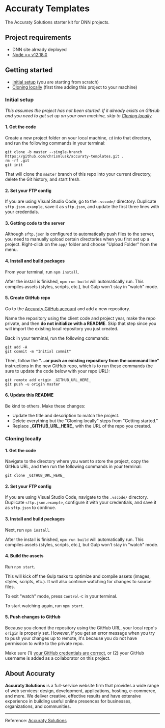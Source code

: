 # Accuraty Templates

The Accuraty Solutions starter kit for DNN projects.

## Project requirements

- DNN site already deployed
- [Node >= v12.18.0](https://nodejs.org/en)

## Getting started

- [Initial setup](https://github.com/chrismlusk/accuraty-templates#initial-setup) (you are starting from scratch)
- [Cloning locally](https://github.com/chrismlusk/accuraty-templates#cloning-locally) (first time adding this project to your machine)

### Initial setup

_This assumes the project has not been started. If it already exists on GitHub and you need to get set up on your own machine, skip to [Cloning locally](https://github.com/chrismlusk/accuraty-templates#cloning-locally)._

#### 1. Get the code

Create a new project folder on your local machine, `cd` into that directory, and run the following commands in your terminal:

```
git clone -b master --single-branch https://github.com/chrismlusk/accuraty-templates.git .
rm -rf .git
git init
```

That will clone the `master` branch of this repo into your current directory, delete the Git history, and start fresh.

#### 2. Set your FTP config

If you are using Visual Studio Code, go to the `.vscode/` directory. Duplicate `sftp.json.example`, save it as `sftp.json`, and update the first three lines with your credentials.

#### 3. Getting code to the server

Although `sftp.json` is configured to automatically push files to the server, you need to manually upload certain directories when you first set up a project. Right-click on the `app/` folder and choose "Upload Folder" from the menu.

#### 4. Install and build packages

From your terminal, run `npm install`.

After the install is finished, `npm run build` will automatically run. This compiles assets (styles, scripts, etc.), but Gulp won't stay in "watch" mode.

#### 5. Create GitHub repo

Go to the [Accuraty GitHub account](https://github.com/Accuraty) and add a new repository.

Name the repository using the client code and project year, make the repo private, and then **do not initialize with a README**. Skip that step since you will import the existing local repository you just created.

Back in your terminal, run the following commands:

```
git add -A
git commit -m "Initial commit"
```

Then, follow the **"…or push an existing repository from the command line"** instructions in the new GitHub repo, which is to run these commands (be sure to update the code below with your repo URL):

```
git remote add origin _GITHUB_URL_HERE_
git push -u origin master
```

#### 6. Update this README

Be kind to others. Make these changes:

- Update the title and description to match the project.
- Delete everything but the "Cloning locally" steps from "Getting started."
- Replace **\_GITHUB_URL_HERE\_** with the URL of the repo you created.

### Cloning locally

#### 1. Get the code

Navigate to the directory where you want to store the project, copy the GitHub URL, and then run the following commands in your terminal:

```
git clone _GITHUB_URL_HERE_
```

#### 2. Set your FTP config

If you are using Visual Studio Code, navigate to the `.vscode/` directory. Duplicate `sftp.json.example`, configure it with your credentials, and save it as `sftp.json` to continue.

#### 3. Install and build packages

Next, run `npm install`.

After the install is finished, `npm run build` will automatically run. This compiles assets (styles, scripts, etc.), but Gulp won't stay in "watch" mode.

#### 4. Build the assets

Run `npm start`.

This will kick off the Gulp tasks to optimize and compile assets (images, styles, scripts, etc.). It will also continue watching for changes to source files.

To exit "watch" mode, press `Control-C` in your terminal.

To start watching again, run `npm start`.

#### 5. Push changes to GitHub

Because you cloned the repository using the GitHub URL, your local repo's `origin` is properly set. However, if you get an error message when you try to push your changes up to remote, it's because you do not have permission to write to the private repo.

Make sure (1) [your GitHub credentials are correct](https://help.github.com/en/articles/caching-your-github-password-in-git), or (2) your GitHub username is added as a collaborator on this project.

## About Accuraty

**Accuraty Solutions** is a full-service website firm that provides a wide range of web services: design, development, applications, hosting, e-commerce, and more. We deliver creative, effective results and have extensive experience in building useful online presences for businesses, organizations, and communities.

---

Reference: [Accuraty Solutions](https://www.accuraty.com)
